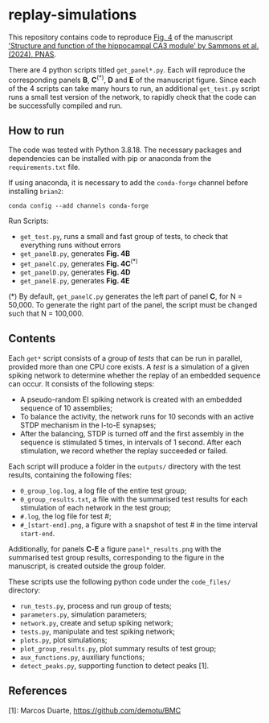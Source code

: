 # replay-simulations

This repository contains code to reproduce [Fig. 4](https://www.pnas.org/doi/10.1073/pnas.2312281120#fig04) of the manuscript 
['Structure and function of the hippocampal CA3 module' by Sammons et al. (2024), PNAS](https://www.pnas.org/doi/10.1073/pnas.2312281120).

There are 4 python scripts titled `get_panel*.py`. Each will reproduce the corresponding panels **B**, **C**<sup>(*)</sup>,
**D** and **E** of the manuscript figure. Since each of the 4 scripts can take many hours to run, an additional
`get_test.py` script runs a small test version of the network, to rapidly check that the code can be successfully 
compiled and run.

## How to run

The code was tested with Python 3.8.18. The necessary packages and dependencies can be installed with pip or anaconda 
from the `requirements.txt` file.

If using anaconda, it is necessary to add the `conda-forge` channel before installing `brian2`:
````
conda config --add channels conda-forge
````

Run Scripts:
- `get_test.py`, runs a small and fast group of tests, to check that everything runs without errors
- `get_panelB.py`, generates **Fig. 4B**
- `get_panelC.py`, generates **Fig. 4C**<sup>(*)</sup>
- `get_panelD.py`, generates **Fig. 4D**
- `get_panelE.py`, generates **Fig. 4E**

(*) By default, `get_panelC.py` generates the left part of panel **C**, for N = 50,000. 
To generate the right part of the panel, the script must be changed such that N = 100,000.

## Contents

Each `get*` script consists of a group of *tests* that can be run in parallel, provided more than one CPU core exists. 
A *test* is a simulation of a given spiking network to determine whether the replay of an embedded sequence can occur. It consists of the following steps:
- A pseudo-random EI spiking network is created with an embedded sequence of 10 assemblies;
- To balance the activity, the network runs for 10 seconds with an active STDP mechanism in the I-to-E synapses;
- After the balancing, STDP is turned off and the first assembly in the sequence is stimulated 5 times, in intervals of 1 second. After each stimulation, we record whether the replay succeeded or failed.

Each script will produce a folder in the `outputs/` directory with the test results, containing the following files:
- `0_group_log.log`, a log file of the entire test group;
- `0_group_results.txt`, a file with the summarised test results for each stimulation of each network in the test group;
- `#.log`, the log file for test #;
- `#_[start-end].png`, a figure with a snapshot of test # in the time interval `start-end`.

Additionally, for panels **C**-**E** a figure `panel*_results.png` with the summarised test group results, 
corresponding to the figure in the manuscript, is created outside the group folder.

These scripts use the following python code under the `code_files/` directory:
 - `run_tests.py`, process and run group of tests;
 - `parameters.py`, simulation parameters;
 - `network.py`, create and setup spiking network;
 - `tests.py`, manipulate and test spiking network;
 - `plots.py`, plot simulations;
 - `plot_group_results.py`, plot summary results of test group;
 - `aux_functions.py`,  auxiliary functions;
 - `detect_peaks.py`, supporting function to detect peaks [1].


## References
 [1]: Marcos Duarte, https://github.com/demotu/BMC
